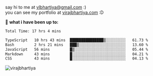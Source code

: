 say hi to me at [vlbhartiya@gmail.com](mailto:vlbhartiya@gmail.com) :)<br/>
you can see my portfolio at [virajbhartiya.com](https://virajbhartiya.com) :D<br/>


🚀 **what i have been up to:**

<!--START_SECTION:waka-->

```txt
Total Time: 17 hrs 4 mins

TypeScript   10 hrs 43 mins  ███████████████▒░░░░░░░░░   61.73 %
Bash         2 hrs 21 mins   ███▒░░░░░░░░░░░░░░░░░░░░░   13.60 %
JavaScript   56 mins         █▒░░░░░░░░░░░░░░░░░░░░░░░   05.44 %
Markdown     43 mins         █░░░░░░░░░░░░░░░░░░░░░░░░   04.21 %
CSS          43 mins         █░░░░░░░░░░░░░░░░░░░░░░░░   04.13 %
```

<!--END_SECTION:waka-->

<p align="left"> <img src="https://komarev.com/ghpvc/?username=virajbhartiya&color=blue" alt="virajbhartiya" /> </p>
